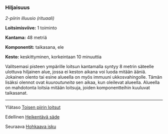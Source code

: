 ### Hiljaisuus

*2-piirin illuusio (rituaali)*

**Loitsimisviive:** 1 toiminto

**Kantama:** 48 metriä

**Komponentit:** taikasana, ele

**Kesto:** keskittyminen, korkeintaan 10 minuuttia

Valitsemasi pisteen ympärille loitsun kantamalla syntyy 8 metrin säteelle ulottuva hiljainen alue, jossa ei keston aikana voi luoda mitään ääniä. Jokainen olento tai esine alueella on myös immuuni ukkosvahingolle. Tämän lisäksi olennot ovat *kuuroutuneita* sen aikaa, kun oleilevat alueella. Alueella on mahdotonta loitsia mitään loitsuja, joiden komponentteihin kuuluvat taikasanat.	

----

Ylätaso [Toisen piirin loitsut](2_piirin_loitsut.md)

Edellinen [Heikentävä säde](Heikentävä_säde.md)

Seuraava [Hohkaava isku](Hohkaava_isku.md)
